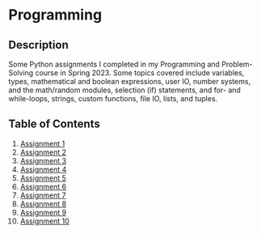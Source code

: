 # Programming

## Description 
Some Python assignments I completed in my Programming and Problem-Solving course in Spring 2023. Some topics covered include variables, 
types, mathematical and boolean expressions, user IO, number systems, and the math/random modules, selection (if) statements, and for- 
and while-loops, strings, custom functions, file IO, lists, and tuples.

## Table of Contents 
   1. [Assignment 1](Assignment%201/)
   2. [Assignment 2](Assignment%202/)
   3. [Assignment 3](Assignment%203/)
   4. [Assignment 4](Assignment%204/)
   5. [Assignment 5](Assignment%205/)
   6. [Assignment 6](Assignment%206/)
   7. [Assignment 7](Assignment%207/)
   8. [Assignment 8](Assignment%208/)
   9. [Assignment 9](Assignment%209/)
   10. [Assignment 10](Assignment%2010/)
